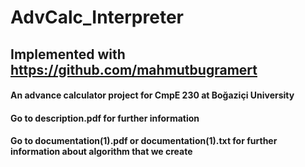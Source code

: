 # AdvCalc_Interpreter
## Implemented with https://github.com/mahmutbugramert
#### An advance calculator project for CmpE 230 at Boğaziçi University
#### Go to description.pdf for further information
#### Go to documentation(1).pdf or documentation(1).txt for further information about algorithm that we create
